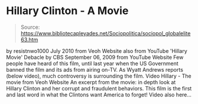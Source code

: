 # Hillary Clinton - A Movie

> Source: https://www.bibliotecapleyades.net/Sociopolitica/sociopol_globalelite63.htm

by
resistnwo1000
July 2010
from
Veoh
Website
also from
YouTube
'Hillary Movie' Debacle
by
CBS
September 06, 2009
from YouTube Website
Few people have heard of this film,
until last year when the US Government banned the film and its ads from
airing on-TV.
As Wyatt Andrews reports (below video), much controversy is surrounding the
film.
Video
Hillary - The movie
from
Veoh
Website
An excerpt from the movie: in depth look at
Hillary Clinton and her corrupt and fraudulent behaviors. This film is the first and last word in what the Clintons want
America to forget!
Video also
here...
